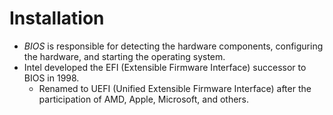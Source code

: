 # Installation

- *BIOS* is responsible for detecting the hardware components, configuring the hardware, and starting the operating system.
- Intel developed the EFI (Extensible Firmware Interface) successor to BIOS in 1998.
    - Renamed to UEFI (Unified Extensible Firmware Interface) after the participation of AMD, Apple, Microsoft, and others.